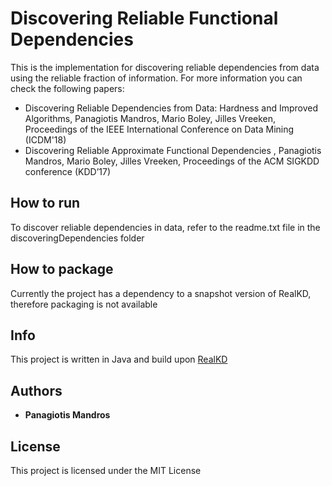 # Discovering Reliable Functional Dependencies

This is the implementation for discovering reliable dependencies from data using the reliable fraction of information. For more information you can check the following papers:
- Discovering Reliable Dependencies from Data: Hardness and Improved Algorithms, Panagiotis Mandros, Mario Boley, Jilles Vreeken, Proceedings of the IEEE International Conference on Data Mining (ICDM'18) 
- Discovering Reliable Approximate Functional Dependencies , Panagiotis Mandros, Mario Boley, Jilles Vreeken, Proceedings of the ACM SIGKDD conference (KDD’17)

## How to run

To discover reliable dependencies in data, refer to the readme.txt file in the discoveringDependencies folder

## How to package

Currently the project has a dependency to a snapshot version of RealKD, therefore packaging is not available

## Info

This project is written in Java and build upon [RealKD](http://www.realkd.org)


## Authors

* **Panagiotis Mandros** 

## License

This project is licensed under the MIT License 
